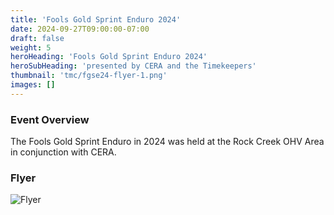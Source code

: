 ```yaml
---
title: 'Fools Gold Sprint Enduro 2024'
date: 2024-09-27T09:00:00-07:00
draft: false
weight: 5
heroHeading: 'Fools Gold Sprint Enduro 2024'
heroSubHeading: 'presented by CERA and the Timekeepers'
thumbnail: 'tmc/fgse24-flyer-1.png'
images: []
---
```

### Event Overview

The Fools Gold Sprint Enduro in 2024 was held at the Rock Creek OHV Area in conjunction with CERA.

### Flyer 
![Flyer](/tmc/fgse24-flyer-1.png)
